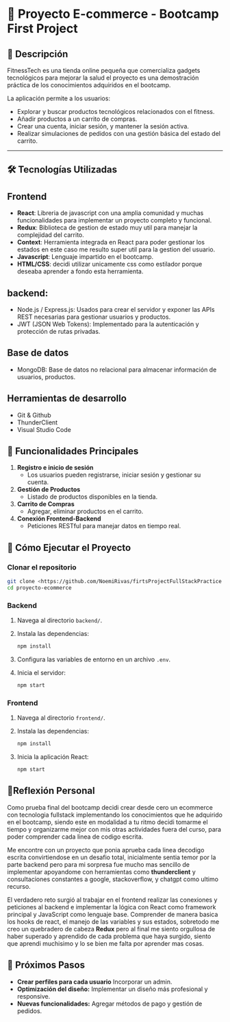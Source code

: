 # 🛒 Proyecto E-commerce - Bootcamp First Project

## 📖 Descripción
FitnessTech es una tienda online pequeña que comercializa gadgets tecnológicos para mejorar la salud el proyecto es
una demostración práctica de los conocimientos adquiridos en el bootcamp.

La aplicación permite a los usuarios:

- Explorar y buscar productos tecnológicos relacionados con el fitness.
- Añadir productos a un carrito de compras.
- Crear una cuenta, iniciar sesión, y mantener la sesión activa.
- Realizar simulaciones de pedidos con una gestión básica del estado del carrito.
---

## 🛠️ Tecnologías Utilizadas
## **Frontend**
- **React**: Libreria de javascript con una amplia comunidad y muchas funcionalidades para implementar un proyecto completo y funcional.
- **Redux**: Biblioteca de gestion de estado muy util para manejar la complejidad del carrito.
- **Context**: Herramienta integrada en React para poder gestionar los estados en este caso me resulto super util para la gestion del usuario. 
- **Javascript**: Lenguaje impartido en el bootcamp.
- **HTML/CSS**: decidi utilizar unicamente css como estilador porque deseaba aprender a fondo esta herramienta.

## **backend**:  
 - Node.js / Express.js:  Usados para crear el servidor y exponer las APIs REST necesarias para gestionar usuarios y productos.
 - JWT (JSON Web Tokens): Implementado para la autenticación y protección de rutas privadas.

## Base de datos
- MongoDB:  Base de datos no relacional para almacenar información de usuarios, productos.

## Herramientas de desarrollo
- Git & Github
- ThunderClient
- Visual Studio Code

## 🎯 Funcionalidades Principales

1. **Registro e inicio de sesión**
    - Los usuarios pueden registrarse, iniciar sesión y gestionar su cuenta.
2. **Gestión de Productos**
    - Listado de productos disponibles en la tienda.
3. **Carrito de Compras**
    - Agregar, eliminar productos en el carrito.
4. **Conexión Frontend-Backend**
    - Peticiones RESTful para manejar datos en tiempo real.

## 🚀 Cómo Ejecutar el Proyecto

### **Clonar el repositorio**

```bash
git clone <https://github.com/NoemiRivas/firtsProjectFullStackPractice.git>
cd proyecto-ecommerce

```

### **Backend**

1. Navega al directorio `backend/`.
2. Instala las dependencias:
    
    ```bash
    npm install
    
    ```    
3. Configura las variables de entorno en un archivo `.env`.
4. Inicia el servidor:
    
    ```bash
    npm start
    
    ```
### **Frontend**

1. Navega al directorio `frontend/`.
2. Instala las dependencias:
    
    ```bash
    npm install
    
    ```
    
3. Inicia la aplicación React:
    
    ```bash
    npm start
    
    ```
## 🎉Reflexión Personal
Como prueba final del bootcamp decidi crear desde cero un ecommerce con tecnologia fullstack implementando los conocimientos que he adquirido en el bootcamp, siendo este en modalidad a tu ritmo decidi tomarme el tiempo y organizarme mejor con mis otras actividades fuera del curso, para poder comprender cada linea de codigo escrita.

Me encontre con un proyecto que ponia aprueba cada linea decodigo escrita convirtiendose en un desafio total, inicialmente sentia temor por la parte backend pero para mi sorpresa fue mucho mas sencillo de implementar apoyandome con herramientas como **thunderclient** y consultaciones constantes a google, stackoverflow, y chatgpt como ultimo recurso.

El verdadero reto surgió al trabajar en el frontend realizar las conexiones y peticiones al backend e implementar la lógica con React como framework principal y JavaScript como lenguaje base. Comprender de manera basica los hooks de react, el manejo de las variables y sus estados, sobretodo me creo un quebradero de cabeza **Redux** pero al final me siento orgullosa de haber superado y aprendido de cada problema que haya surgido, siento que aprendi muchisimo y lo se bien me falta por aprender mas cosas.
    
## 📝 Próximos Pasos

- **Crear perfiles para cada usuario** Incorporar un admin.
- **Optimización del diseño:** Implementar un diseño más profesional y responsive.
- **Nuevas funcionalidades:** Agregar métodos de pago y gestión de pedidos.

      

